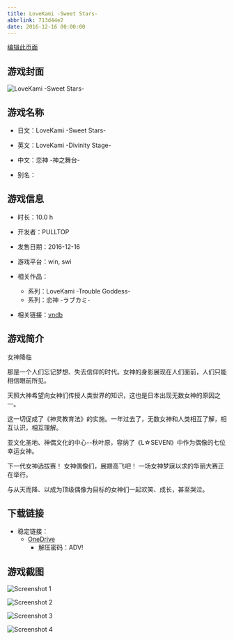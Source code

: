 ```yaml
---
title: LoveKami -Sweet Stars-
abbrlink: 713d44e2
date: 2016-12-16 00:00:00
---
```

[编辑此页面](https://github.com/ACG-3/ADV3-source/blob/main/source/_posts/games/LoveKami%20-Trouble%20Goddess-.md)

## 游戏封面

![LoveKami -Sweet Stars-](https://pan.timero.xyz/d/onedrive/img_lib_001/LoveKami%20-Trouble%20Goddess-_cover.avif)


## 游戏名称

- 日文：LoveKami -Sweet Stars-
- 英文：LoveKami -Divinity Stage-
- 中文：恋神 -神之舞台-

- 别名：


## 游戏信息

- 时长：10.0 h
- 开发者：PULLTOP
- 发售日期：2016-12-16
- 游戏平台：win, swi
- 相关作品：
   - 系列：LoveKami -Trouble Goddess-
   - 系列：恋神 -ラブカミ-

- 相关链接：[vndb](https://vndb.org/v20337)


## 游戏简介

女神降临

那是一个人们忘记梦想、失去信仰的时代。女神的身影展现在人们面前，人们只能相信眼前所见。

天照大神希望向女神们传授人类世界的知识，这也是日本出现无数女神的原因之一。

这一切促成了《神灵教育法》的实施。一年过去了，无数女神和人类相互了解，相互认识，相互理解。

亚文化圣地、神偶文化的中心--秋叶原，容纳了《L☆SEVEN》中作为偶像的七位幸运女神。

下一代女神选拔赛！
女神偶像们，展翅高飞吧！
一场女神梦寐以求的华丽大赛正在举行。

与从天而降、以成为顶级偶像为目标的女神们一起欢笑、成长，甚至哭泣。




## 下载链接

- 稳定链接：
    - [OneDrive](https://pan.timero.xyz/onedrive/adv_lib_001/LoveKami%20-Trouble%20Goddess-)
        - 解压密码：ADV!



## 游戏截图


![Screenshot 1](https://pan.timero.xyz/d/onedrive/img_lib_001/LoveKami%20-Trouble%20Goddess-_Screenshot_1.avif)

![Screenshot 2](https://pan.timero.xyz/d/onedrive/img_lib_001/LoveKami%20-Trouble%20Goddess-_Screenshot_2.avif)

![Screenshot 3](https://pan.timero.xyz/d/onedrive/img_lib_001/LoveKami%20-Trouble%20Goddess-_Screenshot_3.avif)

![Screenshot 4](https://pan.timero.xyz/d/onedrive/img_lib_001/LoveKami%20-Trouble%20Goddess-_Screenshot_4.avif)

